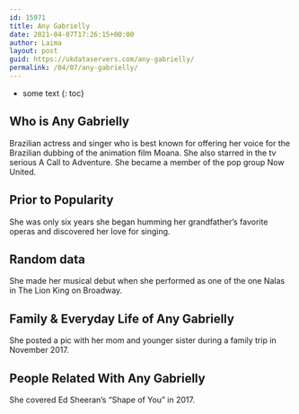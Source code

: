 ```yaml
---
id: 15971
title: Any Gabrielly
date: 2021-04-07T17:26:15+00:00
author: Laima
layout: post
guid: https://ukdataservers.com/any-gabrielly/
permalink: /04/07/any-gabrielly/
---
```


* some text
{: toc}


## Who is Any Gabrielly
                  
                  
                  
Brazilian actress and singer who is best known for offering her voice for the Brazilian dubbing of the animation film Moana. She also starred in the tv serious A Call to Adventure. She became a member of the pop group Now United. 
                  
              
            
              
            
                
                
                
## Prior to Popularity
                  
                  
                  
She was only six years she began humming her grandfather&#8217;s favorite operas and discovered her love for singing. 
                  
              
            
              
            
                
                
                
## Random data
                  
                  
                  
She made her musical debut when she performed as one of the one Nalas in The Lion King on Broadway. 
                  
              
            
              
            
                
                
                
## Family & Everyday Life of Any Gabrielly
                  
                  
                  
She posted a pic with her mom and younger sister during a family trip in November 2017. 
                  
              
            
              
            
                
                
                
## People Related With Any Gabrielly
                  
                  
                  
She covered Ed Sheeran&#8217;s &#8220;Shape of You&#8221; in 2017. 
                  
              
            
              
            
                
              
            
              
              
            
            
              
            
          
          
          
